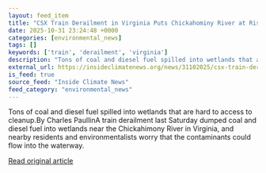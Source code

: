 ```yaml
---
layout: feed_item
title: "CSX Train Derailment in Virginia Puts Chickahominy River at Risk"
date: 2025-10-31 23:24:48 +0000
categories: [environmental_news]
tags: []
keywords: ['train', 'derailment', 'virginia']
description: "Tons of coal and diesel fuel spilled into wetlands that are hard to access to cleanup"
external_url: https://insideclimatenews.org/news/31102025/csx-train-derailment-in-virginia-puts-chickahominy-river-at-risk/
is_feed: true
source_feed: "Inside Climate News"
feed_category: "environmental_news"
---
```


Tons of coal and diesel fuel spilled into wetlands that are hard to access to cleanup.By Charles PaullinA train derailment last Saturday dumped coal and diesel fuel into wetlands near the Chickahimony River in Virginia, and nearby residents and environmentalists worry that the contaminants could flow into the waterway.&nbsp;&nbsp;

[Read original article](https://insideclimatenews.org/news/31102025/csx-train-derailment-in-virginia-puts-chickahominy-river-at-risk/)
